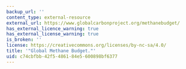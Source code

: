 ```yaml
---
backup_url: ''
content_type: external-resource
external_url: https://www.globalcarbonproject.org/methanebudget/
has_external_licence_warning: true
has_external_license_warning: true
is_broken: ''
license: https://creativecommons.org/licenses/by-nc-sa/4.0/
title: '"Global Methane Budget."'
uid: c74cbfbb-42f5-4861-84e5-600898bf6377
---
```

